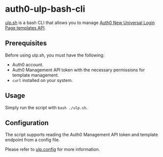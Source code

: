 # auth0-ulp-bash-cli
[ulp.sh](/ulp.sh) is a bash CLI that allows you to manage [Auth0 New Universal Login Page templates API](https://auth0.com/docs/customize/universal-login-pages/universal-login-page-templates#page-templates-api).

## Prerequisites
Before using ulp.sh, you must have the following:
- Auth0 account.
- Auth0 Management API token with the necessary permissions for template management.
- `curl` installed on your system.

## Usage
Simply run the script with `bash ./ulp.sh`.

## Configuration
The script supports reading the Auth0 Management API token and template endpoint from a config file. 

Please refer to [ulp.config](/ulp.config) for more information.
